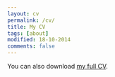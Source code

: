 ```yaml
---
layout: cv
permalink: /cv/
title: My CV
tags: [about]
modified: 18-10-2014
comments: false
---
```


You can also download <a href="https://drive.google.com/file/d/1-wrFOesRuPaFa17EczNStmzzXD7QaH46/view?usp=sharing" target="_blank">my full CV</a>.

